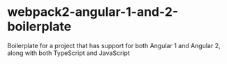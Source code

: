 # webpack2-angular-1-and-2-boilerplate
Boilerplate for a project that has support for both Angular 1 and Angular 2, along with both TypeScript and JavaScript
